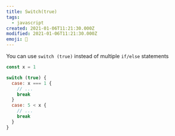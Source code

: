 ```yaml
---
title: Switch(true)
tags:
  - javascript
created: 2021-01-06T11:21:30.000Z
modified: 2021-01-06T11:21:30.000Z
emoji: 🔦
---
```


You can use `switch (true)` instead of multiple `if/else` statements

```js
const x = 1

switch (true) {
  case: x === 1 {
    // ...
    break
  }
  case: 5 < x {
    // ...
    break
  }
}
```
